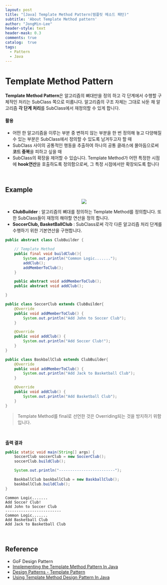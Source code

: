 ```yaml
---
layout: post
title: "[Java] Template Method Pattern(템플릿 메소드 패턴)"
subtitle: 'About Template Method pattern'
author: "JongMin-Lee"
header-style: text
header-mask: 0.3
comments: true
catalog:  true
tags:
  - Pattern
  - Java
---
```


# Template Method Pattern
**Template Method Pattern**은 알고리즘의 뼈대만을 정의 하고 각 단계에서 수행할 구체적인 처리는 SubClass 쪽으로 미룹니다. 알고리즘의 구조 자체는 그대로 놔둔 채 알고리즘 **각 단계 처리**를 SubClass에서 재정의할 수 있게 합니다.  


#### 활용
- 어떤 한 알고리즘을 이루는 부분 중 변하지 않는 부분을 한 번 정의해 놓고 다양해질 수 있는 부분은 SubClass에서 정의할 수 있도록 남겨두고자 할 때
- SubClass 사이의 공통적인 행동을 추출하여 하나의 공통 클래스에 몰아둠으로써 **코드 중복**을 피하고 싶을 때
- SubClass의 확장을 제어할 수 있습니다. Template Method가 어떤 특정한 시점에 **hook연산**을 호출하도록 정의함으로써, 그 특정 시점에서만 확장되도록 합니다

<br />

## Example
<p align="center">
<img src="https://user-images.githubusercontent.com/48028667/128596291-f1bafeac-9df9-4a7e-863a-633d7c02b36c.jpg">
</p>

- **ClubBuilder** : 알고리즘의 뼈대를 정의하는 Template Method를 정의합니다. 또한 SubClass들이 재정의 해야할 연산을 정의 합니다.
- **SoccerClub, BasketBallClub** : SubClass로써 각각 다른 알고리즘 처리 단계를 수행하기 위한 기본연산을 구현합니다.


```java
public abstract class ClubBuilder {

    // Template Method
    public final void buildClub(){
        System.out.println("Common Logic.......");
        addClub();
        addMemberToClub();
    }

    public abstract void addMemberToClub();
    public abstract void addClub();

}
```
```java
public class SoccerClub extends ClubBuilder{
    @Override
    public void addMemberToClub() {
        System.out.println("Add John to Soccer Club");
    }

    @Override
    public void addClub() {
        System.out.println("Add Soccer Club!");
    }
}
```
```java
public class BaskballClub extends ClubBuilder{
    @Override
    public void addMemberToClub() {
        System.out.println("Add Jack to Basketball Club");
    }

    @Override
    public void addClub() {
        System.out.println("Add Basketball Club");
    }
}
```
> Template Method를 final로 선언한 것은 Overriding되는 것을 방지하기 위함 입니다.

<br />

**출력 결과**
```java
public static void main(String[] args) {
    SoccerClub soccerClub = new SoccerClub();
    soccerClub.buildClub();

    System.out.println("-------------------------");

    BaskballClub baskballClub = new BaskballClub();
    baskballClub.buildClub();
}
```
```text
Common Logic.......
Add Soccer Club!
Add John to Soccer Club
-------------------------
Common Logic.......
Add Basketball Club
Add Jack to Basketball Club
```

<br />

## Reference
- GoF Design Pattern
- [Implementing the Template Method Pattern In Java](https://www.baeldung.com/java-template-method-pattern)
- [Design Patterns - Template Pattern](https://www.tutorialspoint.com/design_pattern/template_pattern.htm)
- [Using Template Method Design Pattern In Java](https://dzone.com/articles/using-template-method-design-pattern-in-java)